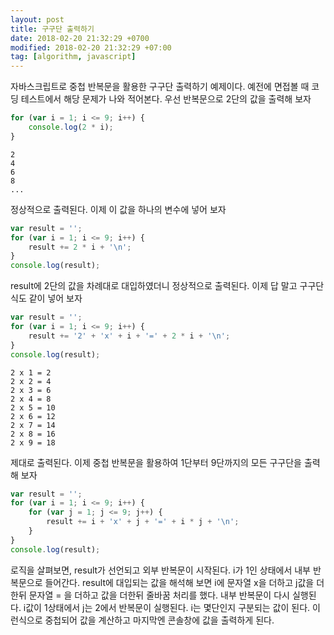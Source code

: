 ```yaml
---
layout: post
title: 구구단 출력하기
date: 2018-02-20 21:32:29 +0700
modified: 2018-02-20 21:32:29 +07:00
tag: [algorithm, javascript]
---
```


자바스크립트로 중첩 반복문을 활용한 구구단 출력하기 예제이다. 예전에 면접볼 때 코딩 테스트에서 해당 문제가 나와 적어본다. 우선 반복문으로 2단의 값을 출력해 보자

```javascript
for (var i = 1; i <= 9; i++) {
    console.log(2 * i);
}
```
```
2  
4  
6  
8  
...
```

정상적으로 출력된다. 이제 이 값을 하나의 변수에 넣어 보자

```javascript
var result = '';
for (var i = 1; i <= 9; i++) {
    result += 2 * i + '\n';
}
console.log(result);
```

result에 2단의 값을 차례대로 대입하였더니 정상적으로 출력된다. 이제 답 말고 구구단식도 같이 넣어 보자

```javascript
var result = '';
for (var i = 1; i <= 9; i++) {
    result += '2' + 'x' + i + '=' + 2 * i + '\n';
}
console.log(result);
```
```
2 x 1 = 2  
2 x 2 = 4  
2 x 3 = 6  
2 x 4 = 8  
2 x 5 = 10  
2 x 6 = 12  
2 x 7 = 14  
2 x 8 = 16  
2 x 9 = 18  
```

제대로 출력된다. 이제 중첩 반복문을 활용하여 1단부터 9단까지의 모든 구구단을 출력해 보자

```javascript
var result = '';
for (var i = 1; i <= 9; i++) {
    for (var j = 1; j <= 9; j++) {
        result += i + 'x' + j + '=' + i * j + '\n';
    }
}
console.log(result);
```

로직을 살펴보면, result가 선언되고 외부 반복문이 시작된다. i가 1인 상태에서 내부 반복문으로 들어간다. result에 대입되는 값을 해석해 보면 i에 문자열 x을 더하고 j값을 더한뒤 문자열 = 을 더하고 값을 더한뒤 줄바꿈 처리를 했다. 내부 반복문이 다시 실행된다. i값이 1상태에서 j는 2에서 반복문이 실행된다. i는 몇단인지 구분되는 값이 된다. 이런식으로 중첩되어 값을 계산하고 마지막엔 콘솔창에 값을 출력하게 된다.
